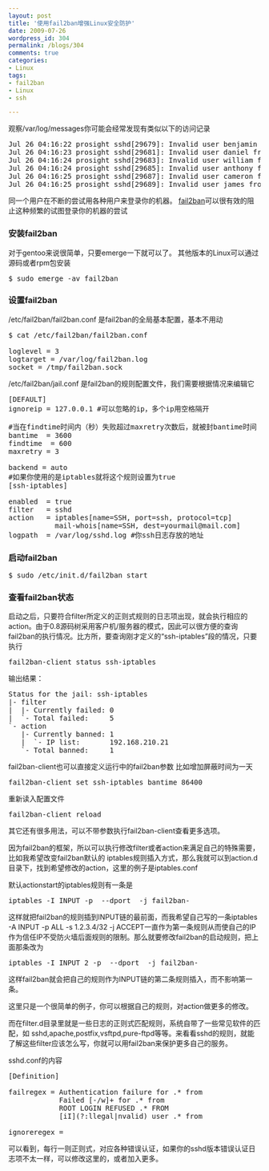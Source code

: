 ```yaml
---
layout: post
title: '使用fail2ban增强Linux安全防护'
date: 2009-07-26
wordpress_id: 304
permalink: /blogs/304
comments: true
categories:
- Linux
tags:
- fail2ban
- Linux
- ssh

---
```

观察/var/log/messages你可能会经常发现有类似以下的访问记录
<pre class="prettyprint linenums">
Jul 26 04:16:22 prosight sshd[29679]: Invalid user benjamin from 123.140.230.12
Jul 26 04:16:23 prosight sshd[29681]: Invalid user daniel from 123.140.230.12
Jul 26 04:16:24 prosight sshd[29683]: Invalid user william from 123.140.230.12
Jul 26 04:16:24 prosight sshd[29685]: Invalid user anthony from 123.140.230.12
Jul 26 04:16:25 prosight sshd[29687]: Invalid user cameron from 123.140.230.12
Jul 26 04:16:25 prosight sshd[29689]: Invalid user james from 123.140.230.12
</pre>
同一个用户在不断的尝试用各种用户来登录你的机器。 <a href="http://www.fail2ban.org/wiki/index.php/Main_Page" target="_blank">fail2ban</a>可以很有效的阻止这种频繁的试图登录你的机器的尝试

### 安装fail2ban
对于gentoo来说很简单，只要emerge一下就可以了。 其他版本的Linux可以通过源码或者rpm包安装
<pre class="prettyprint linenums">
$ sudo emerge -av fail2ban
</pre>

### 设置fail2ban
/etc/fail2ban/fail2ban.conf 是fail2ban的全局基本配置，基本不用动
<pre class="prettyprint linenums">
$ cat /etc/fail2ban/fail2ban.conf

loglevel = 3
logtarget = /var/log/fail2ban.log
socket = /tmp/fail2ban.sock
</pre>

/etc/fail2ban/jail.conf 是fail2ban的规则配置文件，我们需要根据情况来编辑它

<pre class="prettyprint linenums">
[DEFAULT]
ignoreip = 127.0.0.1 #可以忽略的ip，多个ip用空格隔开

#当在findtime时间内（秒）失败超过maxretry次数后，就被封bantime时间（秒）
bantime  = 3600
findtime  = 600
maxretry = 3   

backend = auto
#如果你使用的是iptables就将这个规则设置为true
[ssh-iptables]

enabled  = true
filter   = sshd
action   = iptables[name=SSH, port=ssh, protocol=tcp]
           mail-whois[name=SSH, dest=yourmail@mail.com]
logpath  = /var/log/sshd.log #你ssh日志存放的地址
</pre>

### 启动fail2ban
<pre class="prettyprint linenums">
$ sudo /etc/init.d/fail2ban start
</pre>

### 查看fail2ban状态
启动之后，只要符合filter所定义的正则式规则的日志项出现，就会执行相应的action。由于0.8源码树采用客户机/服务器的模式，因此可以很方便的查询fail2ban的执行情况。比方所，要查询刚才定义的“ssh-iptables”段的情况，只要执行 
<pre class="prettyprint linenums">
fail2ban-client status ssh-iptables
</pre>

输出结果：
<pre class="prettyprint linenums">
Status for the jail: ssh-iptables
|- filter
|  |- Currently failed: 0
|  `- Total failed:     5
`- action
   |- Currently banned: 1
   |  `- IP list:       192.168.210.21
   `- Total banned:     1
</pre>

fail2ban-client也可以直接定义运行中的fail2ban参数
比如增加屏蔽时间为一天
<pre class="prettyprint linenums">
fail2ban-client set ssh-iptables bantime 86400
</pre>

重新读入配置文件
<pre class="prettyprint linenums">
fail2ban-client reload
</pre>

其它还有很多用法，可以不带参数执行fail2ban-client查看更多选项。

因为fail2ban的框架，所以可以执行修改filter或者action来满足自己的特殊需要，比如我希望改变fail2ban默认的 iptables规则插入方式，那么我就可以到action.d目录下，找到希望修改的action，这里的例子是iptables.conf

默认actionstart的iptables规则有一条是
<pre class="prettyprint linenums">
iptables -I INPUT -p <protocol> --dport <port> -j fail2ban-<name>
</pre>

这样就把fail2ban的规则插到INPUT链的最前面，而我希望自己写的一条iptables -A INPUT -p ALL -s 1.2.3.4/32 -j ACCEPT一直作为第一条规则从而使自己的IP作为信任IP不受防火墙后面规则的限制。那么就要修改fail2ban的启动规则，把上面那条改为
<pre class="prettyprint linenums">
iptables -I INPUT 2 -p <protocol> --dport <port> -j fail2ban-<name>
</pre>

这样fail2ban就会把自己的规则作为INPUT链的第二条规则插入，而不影响第一条。

这里只是一个很简单的例子，你可以根据自己的规则，对action做更多的修改。

而在filter.d目录里就是一些日志的正则式匹配规则，系统自带了一些常见软件的匹配，如 sshd,apache,postfix,vsftpd,pure-ftpd等等。来看看sshd的规则，就能了解这些filter应该怎么写，你就可以用fail2ban来保护更多自己的服务。

sshd.conf的内容
<pre class="prettyprint linenums">
[Definition]

failregex = Authentication failure for .* from <HOST>
            Failed [-/w]+ for .* from <HOST>
            ROOT LOGIN REFUSED .* FROM <HOST>
            [iI](?:llegal|nvalid) user .* from <HOST>

ignoreregex =
</pre>

可以看到，每行一则正则式，对应各种错误认证，如果你的sshd版本错误认证日志项不太一样，可以修改这里的，或者加入更多。
